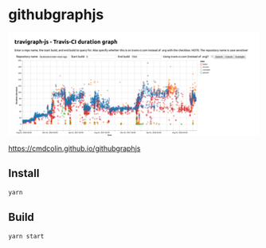 # githubgraphjs

![](img/1.png)

https://cmdcolin.github.io/githubgraphjs

## Install

    yarn

## Build

    yarn start
